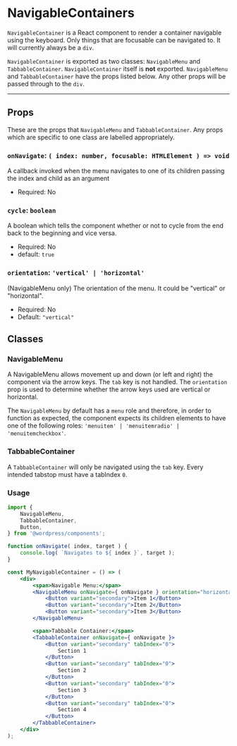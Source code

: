 # NavigableContainers

`NavigableContainer` is a React component to render a container navigable using the keyboard. Only things that are focusable can be navigated to. It will currently always be a `div`.

`NavigableContainer` is exported as two classes: `NavigableMenu` and `TabbableContainer`. `NavigableContainer` itself is **not** exported. `NavigableMenu` and `TabbableContainer` have the props listed below. Any other props will be passed through to the `div`.

---

## Props

These are the props that `NavigableMenu` and `TabbableContainer`. Any props which are specific to one class are labelled appropriately.

### `onNavigate`: `( index: number, focusable: HTMLElement ) => void`

A callback invoked when the menu navigates to one of its children passing the index and child as an argument

-   Required: No

### `cycle`: `boolean`

A boolean which tells the component whether or not to cycle from the end back to the beginning and vice versa.

-   Required: No
-   default: `true`

### `orientation`: `'vertical' | 'horizontal'`

(NavigableMenu only)
The orientation of the menu. It could be "vertical" or "horizontal".

-   Required: No
-   Default: `"vertical"`

## Classes

### NavigableMenu

A NavigableMenu allows movement up and down (or left and right) the component via the arrow keys. The `tab` key is not handled. The `orientation` prop is used to determine whether the arrow keys used are vertical or horizontal.

The `NavigableMenu` by default has a `menu` role and therefore, in order to function as expected, the component expects its children elements to have one of the following roles: `'menuitem' | 'menuitemradio' | 'menuitemcheckbox'`.

### TabbableContainer

A `TabbableContainer` will only be navigated using the `tab` key. Every intended tabstop must have a tabIndex `0`.

### Usage

```jsx
import {
	NavigableMenu,
	TabbableContainer,
	Button,
} from '@wordpress/components';

function onNavigate( index, target ) {
	console.log( `Navigates to ${ index }`, target );
}

const MyNavigableContainer = () => (
	<div>
		<span>Navigable Menu:</span>
		<NavigableMenu onNavigate={ onNavigate } orientation="horizontal">
			<Button variant="secondary">Item 1</Button>
			<Button variant="secondary">Item 2</Button>
			<Button variant="secondary">Item 3</Button>
		</NavigableMenu>

		<span>Tabbable Container:</span>
		<TabbableContainer onNavigate={ onNavigate }>
			<Button variant="secondary" tabIndex="0">
				Section 1
			</Button>
			<Button variant="secondary" tabIndex="0">
				Section 2
			</Button>
			<Button variant="secondary" tabIndex="0">
				Section 3
			</Button>
			<Button variant="secondary" tabIndex="0">
				Section 4
			</Button>
		</TabbableContainer>
	</div>
);
```

